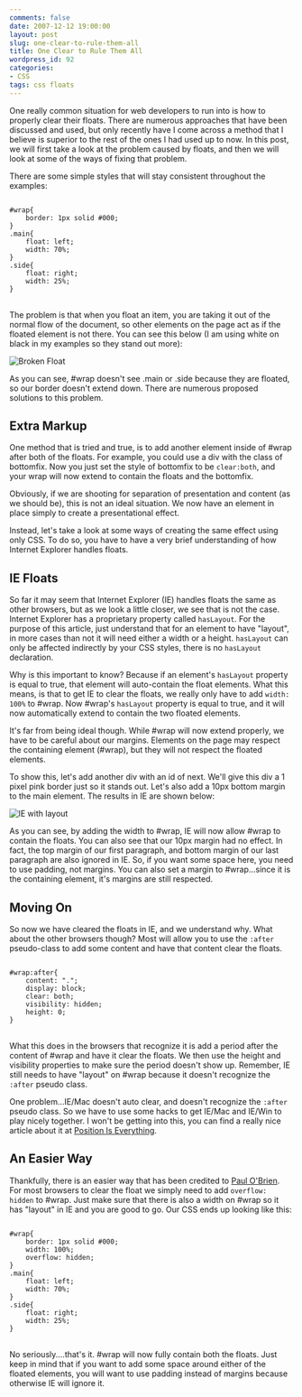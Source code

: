 ```yaml
---
comments: false
date: 2007-12-12 19:00:00
layout: post
slug: one-clear-to-rule-them-all
title: One Clear to Rule Them All
wordpress_id: 92
categories:
- CSS
tags: css floats
---
```


One really common situation for web developers to run into is how to properly clear their floats. There are numerous approaches that have been discussed and used, but only recently have I come across a method that I believe is superior to the rest of the ones I had used up to now. In this post, we will first take a look at the problem caused by floats, and then we will look at some of the ways of fixing that problem.

There are some simple styles that will stay consistent throughout the examples:

<pre>
<code class="language-css">
#wrap{
	border: 1px solid #000;
}
.main{
	float: left;
	width: 70%;
}
.side{
	float: right;
	width: 25%;
}
</code>
</pre>

The problem is that when you float an item, you are taking it out of the normal flow of the document, so other elements on the page act as if the floated element is not there. You can see this below (I am using white on black in my examples so they stand out more):

![Broken Float](images/clearfloat1.jpg)

As you can see, #wrap doesn't see .main or .side because they are floated, so our border doesn't extend down. There are numerous proposed solutions to this problem.

## Extra Markup

One method that is tried and true, is to add another element inside of #wrap after both of the floats. For example, you could use a div with the class of bottomfix. Now you just set the style of bottomfix to be `clear:both`, and your wrap will now extend to contain the floats and the bottomfix.

Obviously, if we are shooting for separation of presentation and content (as we should be), this is not an ideal situation. We now have an element in place simply to create a presentational effect.

Instead, let's take a look at some ways of creating the same effect using only CSS. To do so, you have to have a very brief understanding of how Internet Explorer handles floats.

## IE Floats


So far it may seem that Internet Explorer (IE) handles floats the same as other browsers, but as we look a little closer, we see that is not the case. Internet Explorer has a proprietary property called `hasLayout`. For the purpose of this article, just understand that for an element to have "layout", in more cases than not it will need either a width or a height. `hasLayout` can only be affected indirectly by your CSS styles, there is no `hasLayout` declaration.

Why is this important to know? Because if an element's `hasLayout` property is equal to true, that element will auto-contain the float elements. What this means, is that to get IE to clear the floats, we really only have to add `width: 100%` to #wrap. Now #wrap's `hasLayout` property is equal to true, and it will now automatically extend to contain the two floated elements.

It's far from being ideal though. While #wrap will now extend properly, we have to be careful about our margins. Elements on the page may respect the containing element (#wrap), but they will not respect the floated elements.

To show this, let's add another div with an id of next. We'll give this div a 1 pixel pink border just so it stands out. Let's also add a 10px bottom margin to the main element. The results in IE are shown below:

![IE with layout](images/clearfloat2.jpg)

As you can see, by adding the width to #wrap, IE will now allow #wrap to contain the floats. You can also see that our 10px margin had no effect. In fact, the top margin of our first paragraph, and bottom margin of our last paragraph are also ignored in IE. So, if you want some space here, you need to use padding, not margins. You can also set a margin to #wrap...since it is the containing element, it's margins are still respected.


## Moving On

So now we have cleared the floats in IE, and we understand why. What about the other browsers though? Most will allow you to use the `:after` pseudo-class to add some content and have that content clear the floats.


<pre>
<code class="language-css">
#wrap:after{
	content: ".";
	display: block;
	clear: both;
	visibility: hidden;
	height: 0;
}
</code>
</pre>

What this does in the browsers that recognize it is add a period after the content of #wrap and have it clear the floats. We then use the height and visibility properties to make sure the period doesn't show up. Remember, IE still needs to have "layout" on #wrap because it doesn't recognize the `:after` pseudo class.

One problem...IE/Mac doesn't auto clear, and doesn't recognize the `:after` pseudo class. So we have to use some hacks to get IE/Mac and IE/Win to play nicely together. I won't be getting into this, you can find a really nice article about it at [Position Is Everything](http://www.positioniseverything.net/easyclearing.html).


## An Easier Way

Thankfully, there is an easier way that has been credited to [Paul O'Brien](http://www.pmob.co.uk/). For most browsers to clear the float we simply need to add `overflow: hidden` to #wrap. Just make sure that there is also a width on #wrap so it has "layout" in IE and you are good to go. Our CSS ends up looking like this:

<pre>
<code class="language-css">
#wrap{
	border: 1px solid #000;
	width: 100%;
	overflow: hidden;
}
.main{
	float: left;
	width: 70%;
}
.side{
	float: right;
	width: 25%;
}
</code>
</pre>

No seriously....that's it. #wrap will now fully contain both the floats. Just keep in mind that if you want to add some space around either of the floated elements, you will want to use padding instead of margins because otherwise IE will ignore it.
